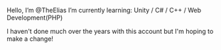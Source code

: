 Hello, I’m @TheElias
I’m currently learning: Unity / C# / C++ / Web Development(PHP) 

I haven't done much over the years with this account but I'm hoping to make a change!
